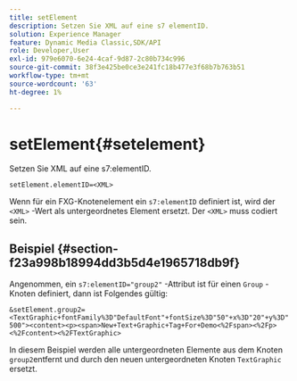 ```yaml
---
title: setElement
description: Setzen Sie XML auf eine s7 elementID.
solution: Experience Manager
feature: Dynamic Media Classic,SDK/API
role: Developer,User
exl-id: 979e6070-6e24-4caf-9d87-2c80b734c996
source-git-commit: 38f3e425be0ce3e241fc18b477e3f68b7b763b51
workflow-type: tm+mt
source-wordcount: '63'
ht-degree: 1%

---
```


# setElement{#setelement}

Setzen Sie XML auf eine s7:elementID.

`setElement.elementID=<XML>`

Wenn für ein FXG-Knotenelement ein `s7:elementID` definiert ist, wird der `<XML>` -Wert als untergeordnetes Element ersetzt. Der `<XML>` muss codiert sein.

## Beispiel {#section-f23a998b18994dd3b5d4e1965718db9f}

Angenommen, ein `s7:elementID="group2"` -Attribut ist für einen `Group` -Knoten definiert, dann ist Folgendes gültig:

`&setElement.group2=<TextGraphic+fontFamily%3D"DefaultFont"+fontSize%3D"50"+x%3D"20"+y%3D"500"><content><p><span>New+Text+Graphic+Tag+For+Demo<%2Fspan><%2Fp><%2Fcontent><%2FTextGraphic>`

In diesem Beispiel werden alle untergeordneten Elemente aus dem Knoten `group2`entfernt und durch den neuen untergeordneten Knoten `TextGraphic` ersetzt.
